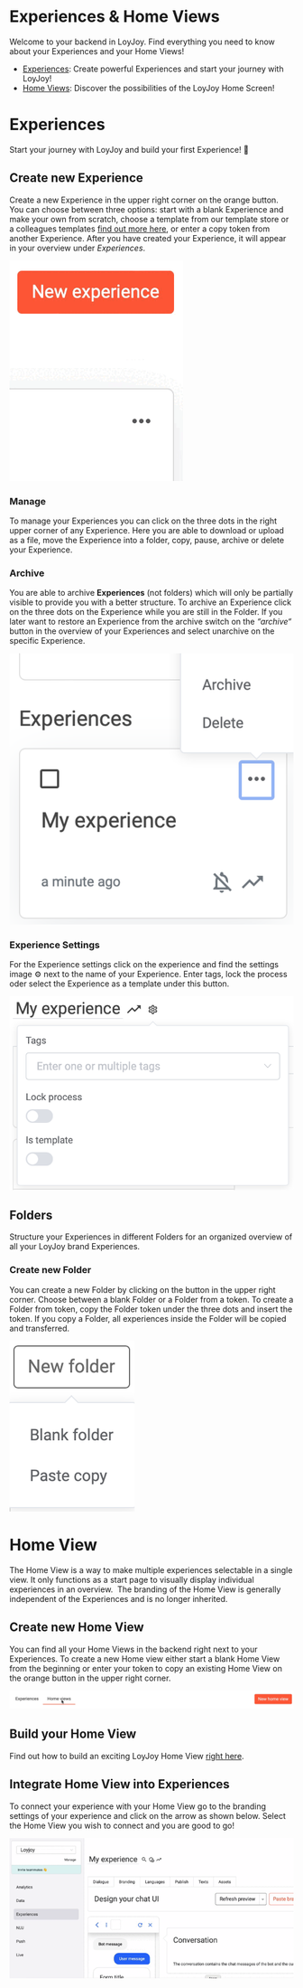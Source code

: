 # Experiences & Home Views 
Welcome to your backend in LoyJoy. Find everything you need to know about your Experiences and your Home Views!

- [Experiences](#experiences):
Create powerful Experiences and start your journey with LoyJoy!
- [Home Views](#home-view):
Discover the possibilities of the LoyJoy Home Screen!

# Experiences 
Start your journey with LoyJoy and build your first Experience! 🎉

## Create new Experience
Create a new Experience in the upper right corner on the orange button. You can choose between three options: start with a blank Experience and make your own from scratch, choose a template from our template store or a colleagues templates [find out more here](/getting_started/personal_settings/personal_settings.md), or enter a copy token from another Experience. After you have created your Experience, it will appear in your overview under *Experiences*.

![Create Experience](Experience.gif "Create Experience")

### Manage 
To manage your Experiences you can click on the three dots in the right upper corner of any Experience. Here you are able to download or upload as a file, move the Experience into a folder, copy, pause, archive or delete your Experience. 

### Archive 
You are able to archive **Experiences** (not folders) which will only be partially visible to provide you with a better structure. To archive an Experience click on the three dots on the Experience while you are still in the Folder. If you later want to restore an Experience from the archive switch on the *“archive“* button in the overview of your Experiences and select unarchive on the specific Experience. 

![Archive Experience](Experience_archive.png "Archive Experience")

### Experience Settings 
For the Experience settings click on the experience and find the settings image ⚙️ next to the name of your Experience. Enter tags, lock the process oder select the Experience as a template under this button. 

![Experience Settings](Experience_settings.png "Experience Settings")

## Folders 
Structure your Experiences in different Folders for an organized overview of all your LoyJoy brand Experiences.

### Create new Folder 
You can create a new Folder by clicking on the button in the upper right corner. Choose between a blank Folder or a Folder from a token. To create a Folder from token, copy the Folder token under the three dots and insert the token. If you copy a Folder, all experiences inside the Folder will be copied and transferred. 

![New Folder](New_Folder.png "New Folder")

# Home View
The Home View is a way to make multiple experiences selectable in a single view. It only functions as a start page to visually display individual experiences in an overview.  The branding of the Home View is generally independent of the Experiences and is no longer inherited.

## Create new Home View 
You can find all your Home Views in the backend right next to your Experiences. To create a new Home view either start a blank Home View from the beginning or enter your token to copy an existing Home View on the orange button in the upper right corner. 

![Create Home View](HomeView.gif "Create Home View")

## Build your Home View 
Find out how to build an exciting LoyJoy Home View [right here](/experiences/homeview/homeview.md).

## Integrate Home View into Experiences 

To connect your experience with your Home View go to the branding settings of your experience and click on the arrow as shown below. Select the Home View you wish to connect and you are good to go!

![Integrate Homeview](module_homeview.gif "Integrate Homeview")


